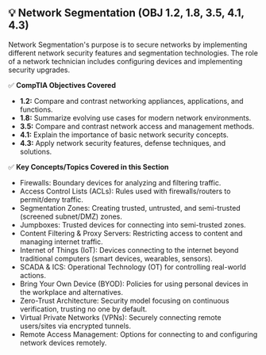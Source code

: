 ## 💡 Network Segmentation (OBJ 1.2, 1.8, 3.5, 4.1, 4.3)

Network Segmentation's purpose is to secure networks by implementing different network security features and segmentation technologies. The role of a network technician includes configuring devices and implementing security upgrades.

✅ **CompTIA Objectives Covered**
- **1.2:** Compare and contrast networking appliances, applications, and functions.
- **1.8:** Summarize evolving use cases for modern network environments.
- **3.5:** Compare and contrast network access and management methods.
- **4.1:** Explain the importance of basic network security concepts.
- **4.3:** Apply network security features, defense techniques, and solutions.

✅ **Key Concepts/Topics Covered in this Section**
- Firewalls: Boundary devices for analyzing and filtering traffic.
- Access Control Lists (ACLs): Rules used with firewalls/routers to permit/deny traffic.
- Segmentation Zones: Creating trusted, untrusted, and semi-trusted (screened subnet/DMZ) zones.
- Jumpboxes: Trusted devices for connecting into semi-trusted zones.
- Content Filtering & Proxy Servers: Restricting access to content and managing internet traffic.
- Internet of Things (IoT): Devices connecting to the internet beyond traditional computers (smart devices, wearables, sensors).
- SCADA & ICS: Operational Technology (OT) for controlling real-world actions.
- Bring Your Own Device (BYOD): Policies for using personal devices in the workplace and alternatives.
- Zero-Trust Architecture: Security model focusing on continuous verification, trusting no one by default.
- Virtual Private Networks (VPNs): Securely connecting remote users/sites via encrypted tunnels.
- Remote Access Management: Options for connecting to and configuring network devices remotely.